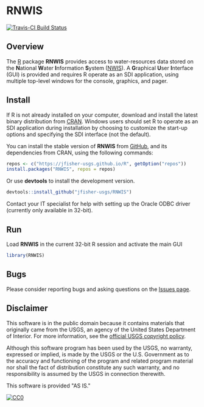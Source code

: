 # RNWIS

[![Travis-CI Build Status](https://travis-ci.org/jfisher-usgs/RNWIS.svg?branch=master)](https://travis-ci.org/jfisher-usgs/RNWIS)

## Overview


The [R](http://www.r-project.org/) package **RNWIS** provides access to water-resources data stored on the
**N**ational **W**ater **I**nformation **S**ystem ([NWIS](http://waterdata.usgs.gov/nwis)).
A **G**raphical **U**ser **I**nterface (GUI) is provided and requires R operate as an SDI application,
using multiple top-level windows for the console, graphics, and pager.

## Install

If R is not already installed on your computer, download and install the latest binary distribution from
[CRAN](http://cran.r-project.org/ "The Comprehensive R Archive Network").
Windows users should set R to operate as an SDI application during installation
by choosing to customize the start-up options and specifying the SDI interface (not the default).

You can install the stable version of **RNWIS** from [GitHub](https://jfisher-usgs.github.io/R/),
and its dependencies from CRAN, using the following commands:

```r
repos <- c("https://jfisher-usgs.github.io/R", getOption("repos"))
install.packages("RNWIS", repos = repos)
```

Or use **devtools** to install the development version.

```r
devtools::install_github("jfisher-usgs/RNWIS")
```

Contact your IT specialist for help with setting up the Oracle ODBC driver (currently only available in 32-bit).

## Run

Load **RNWIS** in the current 32-bit R session and activate the main GUI

```r
library(RNWIS)
```

## Bugs

Please consider reporting bugs and asking questions on the [Issues page](https://github.com/jfisher-usgs/RNWIS/issues).

## Disclaimer

This software is in the public domain because it contains materials that originally came from the USGS,
an agency of the United States Department of Interior.
For more information, see the
[official USGS copyright policy](https://www2.usgs.gov/visual-id/credit_usgs.html "official USGS copyright policy").

Although this software program has been used by the USGS, no warranty, expressed or implied,
is made by the USGS or the U.S. Government as to the accuracy and functioning of the program and
related program material nor shall the fact of distribution constitute any such warranty,
and no responsibility is assumed by the USGS in connection therewith.

This software is provided "AS IS."

[![CC0](http://i.creativecommons.org/p/zero/1.0/88x31.png)](http://creativecommons.org/publicdomain/zero/1.0/)
